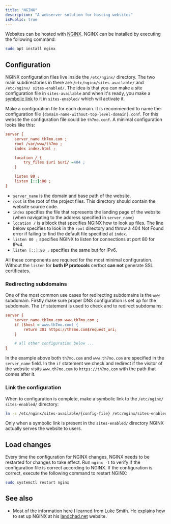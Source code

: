 ```yaml
---
title: "NGINX"
description: "A webserver solution for hosting websites"
isPublic: true
---
```


Websites can be hosted with [NGINX](https://www.nginx.com/).
NGINX can be installed by executing the following command:

```sh
sudo apt install nginx
```

## Configuration
NGINX configuration files live inside the `/etc/nginx/` directory. The two
main subdirectories in there are `/etc/nginx/sites-available/` and `/etc/nginx/
sites-enabled/`. The idea is that you can make a site configuration file in
`sites-available` and when it's ready, you make a [symbolic link](symbolic-link)
to it in `sites-enabled/` which will activate it.

Make a configuration file for each domain. It is recommended to name the
configuration file `{domain-name-without-top-level-domain}.conf`. For this
website the configuration file could be `th7mo.conf`. A minimal configuration
looks like this:

```ini
server {
    server_name th7mo.com ;
    root /var/www/th7mo ;
    index index.html ;

    location / {
        try_files $uri $uri/ =404 ;
    }

    listen 80 ;
    listen [::]:80 ;
}
```

* `server_name` is the domain and base path of the website.
* `root` is the root of the project files. This directory should contain the
  website source code.
* `index` specifies the file that represents the landing page of the website
  (when navigating to the address specified in `server_name`)
* `location /` is a block that specifies NGINX how to look up files.
   The line below specifies to look in the `root` directory and throw a
   404 Not Found error if failing to find the default file specified at `index`.
* `listen 80 ;` specifies NGINX to listen for connections at port 80 for IPv4.
* `listen [::]:80 ;` specifies the same but for IPv6.

All these components are required for the most minimal configuration. Without
the `listen` for **both IP protocols** certbot **can not** generate SSL
certificates.

### Redirecting subdomains
One of the most common use cases for redirecting subdomains is the `www`
subdomain. Firstly make sure proper DNS configuration is set up for the
subdomain. The `if` statement is used to check and to redirect subdomains:

```ini
server {
    server_name th7mo.com www.th7mo.com ;
    if ($host = www.th7mo.com) {
        return 301 https://th7mo.com$request_uri;
    }

    # all other configuration below ...
}
```

In the example above both `th7mo.com` and `www.th7mo.com` are specified in the
`server_name` field. In the `if` statement we check and redirect if the visitor
of the website visits `www.th7mo.com` to `https://th7mo.com` with the path that
comes after it.

### Link the configuration
When to configuration is complete, make a symbolic link to the `/etc/nginx/
sites-enabled/` directory:

```sh
ln -s /etc/nginx/sites-available/{config-file} /etc/nginx/sites-enabled/
```

Only when a symbolic link is present in the `sites-enabled/` directory NGINX
actually serves the website to users.

## Load changes
Every time the configuration for NGINX changes, NGINX needs to be restarted
for changes to take effect. Run `nginx -t` to verify if the configuration file
is correct according to NGINX. If the configuration is correct, execute the
following command to restart NGINX:

```sh
sudo systemctl restart nginx
```

## See also
* Most of the information here I learned from Luke Smith. He explains how to set
  up NGINX at his [landchad.net](https://landchad.net/basic/nginx/) website.
